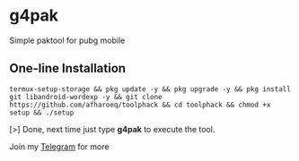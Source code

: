 # g4pak
Simple paktool for pubg mobile
## One-line Installation
```
termux-setup-storage && pkg update -y && pkg upgrade -y && pkg install git libandroid-wordexp -y && git clone https://github.com/afharoeq/toolphack && cd toolphack && chmod +x setup && ./setup
```
[>] Done, next time just type **g4pak** to execute the tool.

Join my [Telegram](https://t.me/g4everpubg) for more
